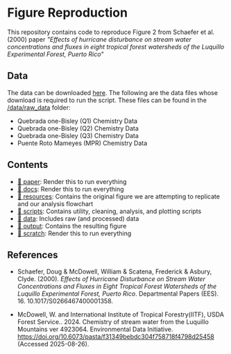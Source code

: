 # Figure Reproduction 

This repository contains code to reproduce Figure 2 from Schaefer et al. (2000) paper *"Effects of hurricane disturbance on stream
water concentrations and fluxes in eight tropical
forest watersheds of the Luquillo Experimental
Forest, Puerto Rico"*

## Data
The data can be downloaded [here](https://portal.edirepository.org/nis/mapbrowse?packageid=knb-lter-luq.20.4923064). The following are the data files whose download is required to run the script. These files can be found in the [/data/raw_data](/data/raw) folder:
- Quebrada one-Bisley (Q1) Chemistry Data
- Quebrada one-Bisley (Q2) Chemistry Data 
- Quebrada one-Bisley (Q3) Chemistry Data 
- Puente Roto Mameyes (MPR) Chemistry Data

## Contents

- [:file_folder: paper](/paper): Render this to run everything
- [:file_folder: docs](/docs): Render this to run everything
- [:file_folder: resources](/figures): Contains the original figure we are attempting to replicate and our analysis flowchart
- [:file_folder: scripts](/scripts): Contains utility, cleaning, analysis, and plotting scripts
- [:file_folder: data](/data): Includes raw (and processed) data
- [:file_folder: output](/output): Contains the resulting figure
- [:file_folder: scratch](/scratch): Render this to run everything


## References
- Schaefer, Doug & McDowell, William & Scatena, Frederick & Asbury, Clyde. (2000). *Effects of Hurricane Disturbance on Stream Water Concentrations and Fluxes in Eight Tropical Forest Watersheds of the Luquillo Experimental Forest, Puerto Rico*. Departmental Papers (EES). 16. 10.1017/S0266467400001358. 

- McDowell, W. and International Institute of Tropical Forestry(IITF), USDA Forest Service.. 2024. Chemistry of stream water from the Luquillo Mountains ver 4923064. Environmental Data Initiative. https://doi.org/10.6073/pasta/f31349bebdc304f758718f4798d25458 (Accessed 2025-08-26).
